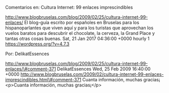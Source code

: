 Comentarios en: Cultura Internet: 99 enlaces imprescindibles

http://www.blogbruselas.com/blog/2009/02/25/cultura-internet-99-enlaces/
El blog-guía escrito por españoles en Bruselas para los hispanoparlantes
que viven aquí y para los turistas que aprovechan los vuelos baratos
para descubrir el chocolate, la cerveza, la Grand Place y tantas otras
cosas buenas. Sat, 21 Jan 2017 04:36:00 +0000 hourly 1
https://wordpress.org/?v=4.7.3

Por: DelikatEssences

http://www.blogbruselas.com/blog/2009/02/25/cultura-internet-99-enlaces/\#comment-371
DelikatEssences Wed, 25 Feb 2009 16:40:00 +0000
http://www.blogbruselas.com/2009/02/cultura-internet-99-enlaces-imprescindibles.html\#comment-371
Cuanta información, muchas gracias¡ \<p\>Cuanta información, muchas
gracias¡\</p\>
